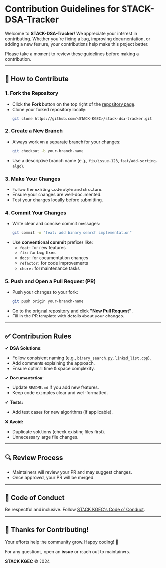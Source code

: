 # **Contribution Guidelines for STACK-DSA-Tracker**  

Welcome to **STACK-DSA-Tracker**! We appreciate your interest in contributing. Whether you're fixing a bug, improving documentation, or adding a new feature, your contributions help make this project better.  

Please take a moment to review these guidelines before making a contribution.  

---

## **📌 How to Contribute**  

### **1. Fork the Repository**  
- Click the **Fork** button on the top right of the [repository page](https://github.com/STACK-KGEC/stack-dsa-tracker).  
- Clone your forked repository locally:  
  ```sh
  git clone https://github.com/<STACK-KGEC>/stack-dsa-tracker.git
  ```

### **2. Create a New Branch**  
- Always work on a separate branch for your changes:  
  ```sh
  git checkout -b your-branch-name
  ```
- Use a descriptive branch name (e.g., `fix/issue-123`, `feat/add-sorting-algo`).  

### **3. Make Your Changes**  
- Follow the existing code style and structure.  
- Ensure your changes are well-documented.  
- Test your changes locally before submitting.  

### **4. Commit Your Changes**  
- Write clear and concise commit messages:  
  ```sh
  git commit -m "feat: add binary search implementation"
  ```
- Use **conventional commit** prefixes like:  
  - `feat:` for new features  
  - `fix:` for bug fixes  
  - `docs:` for documentation changes  
  - `refactor:` for code improvements  
  - `chore:` for maintenance tasks  

### **5. Push and Open a Pull Request (PR)**  
- Push your changes to your fork:  
  ```sh
  git push origin your-branch-name
  ```
- Go to the [original repository](https://github.com/STACK-KGEC/stack-dsa-tracker) and click **"New Pull Request"**.  
- Fill in the PR template with details about your changes.  

---

## **✅ Contribution Rules**  
✔ **DSA Solutions:**  
   - Follow consistent naming (e.g., `binary_search.py`, `linked_list.cpp`).  
   - Add comments explaining the approach.  
   - Ensure optimal time & space complexity.  

✔ **Documentation:**  
   - Update `README.md` if you add new features.  
   - Keep code examples clear and well-formatted.  

✔ **Tests:**  
   - Add test cases for new algorithms (if applicable).  

❌ **Avoid:**  
   - Duplicate solutions (check existing files first).  
   - Unnecessary large file changes.  

---

## **🔍 Review Process**  
- Maintainers will review your PR and may suggest changes.  
- Once approved, your PR will be merged.  

---

## **📜 Code of Conduct**  
Be respectful and inclusive. Follow [STACK KGEC's Code of Conduct](https://github.com/STACK-KGEC/.github/blob/main/CODE_OF_CONDUCT.md).  

---

## **🙏 Thanks for Contributing!**  
Your efforts help the community grow. Happy coding! 🚀  

For any questions, open an **issue** or reach out to maintainers.  

**STACK KGEC** © 2024
